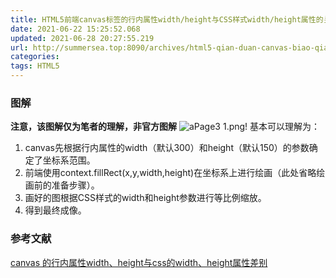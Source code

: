 ```yaml
---
title: HTML5前端canvas标签的行内属性width/height与CSS样式width/height属性的关系
date: 2021-06-22 15:25:52.068
updated: 2021-06-28 20:27:55.219
url: http://summersea.top:8090/archives/html5-qian-duan-canvas-biao-qian-de-xing-nei-shu-xing-widthheight-yu-css-yang-shi-widthheight-shu-xing-de-guan-xi
categories: 
tags: HTML5
---
```


### 图解
**注意，该图解仅为笔者的理解，非官方图解**
![aPage3 1.png](http://summersea.top:8090/upload/2021/06/a-Page-3%20(1)-ff7783ee8029488f9104a60007549f8e.png)!
基本可以理解为：
1. canvas先根据行内属性的width（默认300）和height（默认150）的参数确定了坐标系范围。
2. 前端使用context.fillRect(x,y,width,height)在坐标系上进行绘画（此处省略绘画前的准备步骤）。
3. 画好的图根据CSS样式的width和height参数进行等比例缩放。
4. 得到最终成像。

### 参考文献
[canvas 的行内属性width、height与css的width、height属性差别](https://blog.csdn.net/xiongshiyuan/article/details/85223867)